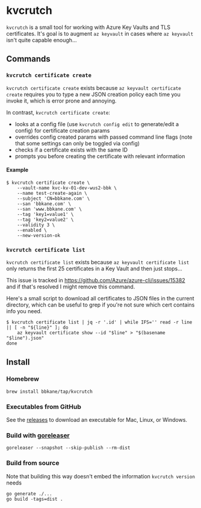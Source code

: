 # kvcrutch

`kvcrutch` is a small tool for working with Azure Key Vaults and TLS
certificates. It's goal is to augment `az keyvault` in cases where `az
keyvault` isn't quite capable enough...

## Commands

### `kvcrutch certificate create`

`kvcrutch certificate create` exists because `az keyvault certificate create` requires you to type a new JSON creation policy each time you invoke it, which is error prone and annoying.

In contrast, `kvcrutch certificate create`:

- looks at a config file (use `kvcrutch config edit` to generate/edit a config) for certificate creation params
- overrides config created params with passed command line flags (note that some settings can only be toggled via config)
- checks if a certificate exists with the same ID
- prompts you before creating the certificate with relevant information

#### Example

```
$ kvcrutch certificate create \
    --vault-name kvc-kv-01-dev-wus2-bbk \
    --name test-create-again \
    --subject 'CN=bbkane.com' \
    --san 'bbkane.com' \
    --san 'www.bbkane.com' \
    --tag 'key1=value1' \
    --tag 'key2=value2' \
    --validity 3 \
    --enabled \
    --new-version-ok
```

### `kvcrutch certificate list`

`kvcrutch certificate list` exists because `az keyvault certificate list` only returns the first 25 certificates in a Key Vault and then just stops...

This issue is tracked in https://github.com/Azure/azure-cli/issues/15382 and if that's resolved I might remove this command.

Here's a small script to download all certificates to JSON files in the current directory, which can be useful to grep if you're not sure which cert contains info you need.

```
$ kvcrutch certificate list | jq -r '.id' | while IFS='' read -r line || [ -n "${line}" ]; do
    az keyvault certificate show --id "$line" > "$(basename "$line").json"
done
```

## Install

### Homebrew

```
brew install bbkane/tap/kvcrutch
```

### Executables from GitHub

See the [releases](https://github.com/bbkane/kvcrutch/releases) to download an executable for Mac, Linux, or Windows.

### Build with [goreleaser](https://goreleaser.com/)

```
goreleaser --snapshot --skip-publish --rm-dist
```

### Build from source

Note that building this way doesn't embed the information `kvcrutch version` needs

```
go generate ./...
go build -tags=dist .
```
